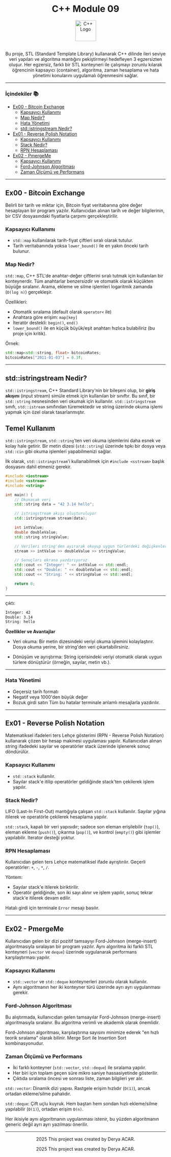 <div align="center">
  <h1>C++ Module 09</h1> <img src="https://cdn-icons-png.flaticon.com/512/6132/6132222.png" alt="C++ Logo" width="65"></br></br>
</div>

<p align="center">
  Bu proje, STL (Standard Template Library) kullanarak C++ dilinde ileri seviye veri yapıları ve algoritma mantığını pekiştirmeyi hedefleyen 3 egzersizten oluşur. Her egzersiz, farklı bir STL konteyneri ile çalışmayı zorunlu kılarak öğrencinin kapsayıcı (container), algoritma, zaman hesaplama ve hata yönetimi konularını uygulamalı öğrenmesini sağlar.
</p>

---

### İçindekiler 📚
  - [Ex00 - Bitcoin Exchange](#ex00)
    - [Kapsayıcı Kullanımı](#kapsayici-kullanimi)
    - [Map Nedir?](#map-nedir)
    - [Hata Yönetimi](#hata-yonetimi)
    - [std::istringstream Nedir?](#istringstream-nedir)
  - [Ex01 - Reverse Polish Notation](#ex02)
    - [Kapsayıcı Kullanımı](#ex01-kapsayici-kullanimi)
    - [Stack Nedir?](#stack-nedir)
    - [RPN Hesaplaması](#rpn-hesaplamasi)
  - [Ex02 - PmergeMe](#ex02)
    - [Kapsayıcı Kullanımı](#ex02-kapsayici-kullanimi)
    - [Ford-Johnson Algoritması](#ford-johnson-algoritmasi)
    - [Zaman Ölçümü ve Performans](#zaman-olcumu-ve-performans)

---

## <a name="ex00"></a>Ex00 - Bitcoin Exchange
Belirli bir tarih ve miktar için, Bitcoin fiyat veritabanına göre değer hesaplayan bir program yazılır. Kullanıcıdan alınan tarih ve değer bilgilerinin, bir CSV dosyasındaki fiyatlarla çarpımı gerçekleştirilir.

### <a name="kapsayici-kullanimi"></a>Kapsayıcı Kullanımı
- `std::map` kullanılarak tarih-fiyat çiftleri sıralı olarak tutulur.
- Tarih veritabanında yoksa `lower_bound()` ile en yakın önceki tarih bulunur.

### <a name="map-nedir"></a>Map Nedir?
`std::map`, C++ STL'de anahtar-değer çiftlerini sıralı tutmak için kullanılan bir konteynerdir. 
Tüm anahtarlar benzersizdir ve otomatik olarak küçükten büyüğe sıralanır. Arama, ekleme ve silme işlemleri logaritmik zamanda (`O(log n)`) gerçekleşir.

Özellikleri:
- Otomatik sıralama (default olarak `operator<` ile)
- Anahtara göre erişim: `map[key]`
- İteratör destekli: `begin()`, `end()`
- `lower_bound()` ile en küçük büyük/eşit anahtarı hızlıca bulabiliriz (bu proje için kritik).

Örnek:
```cpp
std::map<std::string, float> bitcoinRates;
bitcoinRates["2011-01-03"] = 0.3f;
```

---

## <a name="istringstream-nedir"></a> std::istringstream Nedir?

`std::istringstream`, C++ Standard Library'nin bir bileşeni olup, bir **giriş akışını** (input stream) simüle etmek için kullanılan bir sınıftır. Bu sınıf, bir `std::string` nesnesinden veri okumak için kullanılır. `std::istringstream` sınıfı, `std::istream` sınıfından türemektedir ve string üzerinde okuma işlemi yapmak için özel olarak tasarlanmıştır.

## Temel Kullanım

`std::istringstream`, `std::string`'ten veri okuma işlemlerini daha esnek ve kolay hale getirir. Bir metin dizesi (`std::string`) üzerinde tıpkı bir dosya veya `std::cin` gibi okuma işlemleri yapabilmenizi sağlar.

İlk olarak, `std::istringstream`'i kullanabilmek için `#include <sstream>` başlık dosyasını dahil etmeniz gerekir.

```cpp
#include <iostream>
#include <sstream>
#include <string>

int main() {
    // Okunacak veri
    std::string data = "42 3.14 hello";

    // istringstream akışı oluşturuluyor
    std::istringstream stream(data);

    int intValue;
    double doubleValue;
    std::string stringValue;

    // Verileri string'den ayırarak okuyup uygun türlerdeki değişkenlere atıyoruz
    stream >> intValue >> doubleValue >> stringValue;

    // Sonuçları ekrana yazdırıyoruz
    std::cout << "Integer: " << intValue << std::endl;
    std::cout << "Double: " << doubleValue << std::endl;
    std::cout << "String: " << stringValue << std::endl;

    return 0;
}
```

---

çıktı:

```bash
Integer: 42
Double: 3.14
String: hello
```

**Özellikler ve Avantajlar**

- Veri okuma: Bir metin dizesindeki veriyi okuma işlemini kolaylaştırır. Dosya okuma yerine, bir string'den veri çıkartabilirsiniz.

- Dönüşüm ve ayrıştırma: String içerisindeki veriyi otomatik olarak uygun türlere dönüştürür (örneğin, sayılar, metin vb.).

---

### <a name="hata-yonetimi"></a>Hata Yönetimi
- Geçersiz tarih formatı
- Negatif veya 1000'den büyük değer
- Bozuk girdi satırı
Tüm bu hatalar terminale anlamlı mesajlarla yazdırılır.

---

## <a name="ex01"></a>Ex01 - Reverse Polish Notation

Matematiksel ifadeleri ters Lehçe gösterimi (RPN - Reverse Polish Notation) kullanarak çözen bir hesap makinesi uygulaması yapılır. Kullanıcıdan alınan string ifadedeki sayılar ve operatörler stack üzerinde işlenerek sonuç döndürülür.

### <a name="ex01-kapsayici-kullanimi"></a>Kapsayıcı Kullanımı
- `std::stack` kullanılır.
- Sayılar stack'e itilip operatörler geldiğinde stack'ten çekilerek işlem yapılır.

### <a name="stack-nedir"></a>Stack Nedir?
LIFO (Last-In First-Out) mantığıyla çalışan `std::stack` kullanılır. Sayılar yığına itilerek ve operatörle çekilerek hesaplama yapılır.

`std::stack`, kapalı bir veri yapısıdır; sadece son eleman erişilebilir (`top()`), eleman ekleme (`push()`), çıkarma (`pop()`), ve kontrol (`empty()`) gibi işlemler yapılabilir. 
Iterator desteği yoktur.

### <a name="rpn-hesaplamasi"></a>RPN Hesaplaması
Kullanıcıdan gelen ters Lehçe matematiksel ifade ayrıştırılır. 
Geçerli operatörler: `+`, `-`, `*`, `/`.

Yöntem:
- Sayılar stack'e itilerek biriktirilir.
- Operatör geldiğinde, son iki sayı alınır ve işlem yapılır, sonuç tekrar stack'e itilerek devam edilir.

Hatalı girdi için terminale `Error` mesajı basılır.

---

## <a name="ex02"></a>Ex02 - PmergeMe
Kullanıcıdan gelen bir dizi pozitif tamsayıyı Ford-Johnson (merge-insert) algoritmasıyla sıralayan bir program yazılır. Aynı algoritma iki farklı STL konteyneri (`vector` ve `deque`) üzerinde uygulanarak performans karşılaştırması yapılır.

### <a name="ex02-kapsayici-kullanimi"></a>Kapsayıcı Kullanımı
- `std::vector` ve `std::deque` konteynerleri zorunlu olarak kullanılır.
- Aynı algoritmanın her iki konteyner türü üzerinde ayrı ayrı uygulanması gerekir.

### <a name="ford-johnson-algoritmasi"></a>Ford-Johnson Algoritması
Bu alıştırmada, kullanıcıdan gelen tamsayılar Ford-Johnson (merge-insert) algoritmasıyla sıralanır. Bu algoritma verimli ve akademik olarak önemlidir.

Ford-Johnson algoritması, karşılaştırma sayısını minimize ederek "en hızlı teorik sıralama" olarak bilinir. Merge Sort ile Insertion Sort kombinasyonudur.


### <a name="zaman-olcumu-ve-performans"></a>Zaman Ölçümü ve Performans
- İki farklı konteyner (`std::vector`, `std::deque`) ile sıralama yapılır.
- Her biri için toplam geçen süre mikro saniye hassasiyetinde gösterilir.
- Çıktıda sıralama öncesi ve sonrası liste, zaman bilgileri yer alır.

`std::vector`: Dinamik dizi yapısı. Rastgele erişim hızlıdır (`O(1)`), ancak ortadan ekleme/silme pahalıdır.

`std::deque`: Çift uçlu kuyruk. Hem baştan hem sondan hızlı ekleme/silme yapılabilir (`O(1)`), ortadan erişim `O(n)`.

Her ikisiyle aynı algoritmanın uygulanması istenir, bu yüzden algoritmanın generic değil ayrı ayrı yazılması önerilir.

---

<p align="center">2025 This project was created by Derya ACAR.</p>



<p align="center">2025 This project was created by Derya ACAR.</p>

